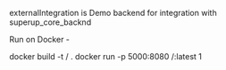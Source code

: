 externalIntegration is Demo backend for integration with superup_core_backnd

Run on Docker - 

docker build -t <username>/<image name> .
docker run -p 5000:8080 <username>/<image name>:latest
1
